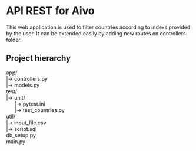 # API REST for Aivo

This web application is used to filter countries according to indexs provided by the user. It can be extended easily by adding new routes on controllers folder.

## Project hierarchy

app/  
|-> controllers.py  
|-> models.py  
test/  
|-> unit/  
&nbsp;&nbsp;&nbsp;&nbsp;&nbsp;&nbsp;|-> pytest.ini  
&nbsp;&nbsp;&nbsp;&nbsp;&nbsp;&nbsp;|-> test_countries.py  
util/  
|-> input_file.csv  
|-> script.sql  
db_setup.py  
main.py  